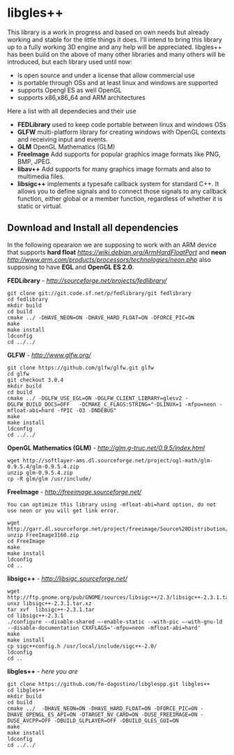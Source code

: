 libgles++
=========

This library is a work in progress and based on own needs but already working and stable for the little things it does.
I'll intend to bring this library up to a fully working 3D engine and any help will be appreciated.
libgles++ has been build on the above of many other libraries and many others will be introduced, but each library used until now:
 - is open source and under a license that allow commercial use
 - is portable through OSs and at least linux and windows are supported
 - supports Opengl ES as well OpenGL
 - supports x86,x86_64 and ARM architectures 

Here a list with all dependecies and their use

 - **FEDLibrary** used to keep code portable between linux and windows OSs
 - **GLFW**       multi-platform library for creating windows with OpenGL contexts and receiving input and events. 
 - **GLM**        OpenGL Mathematics (GLM)
 - **FreeImage**  Add supports for popular graphics image formats like PNG, BMP, JPEG. 
 - **libav++**    Add supports for many graphics image formats and also to multimedia files.
 - **libsigc++**  implements a typesafe callback system for standard C++. It allows you to define signals 
                  and to connect those signals to any callback function, either global or a member function, 
                  regardless of whether it is static or virtual. 


Download and Install all dependencies
-------------------------------------

In the following opearaion we are supposing to work with an ARM device that supports **hard float** *https://wiki.debian.org/ArmHardFloatPort* and **neon** *http://www.arm.com/products/processors/technologies/neon.php* also supposing to have **EGL** and **OpenGL ES 2.0**.

**FEDLibrary** - *http://sourceforge.net/projects/fedlibrary/*
```
git clone git://git.code.sf.net/p/fedlibrary/git fedlibrary
cd fedlibrary 
mkdir build 
cd build
cmake ../ -DHAVE_NEON=ON -DHAVE_HARD_FLOAT=ON -DFORCE_PIC=ON 
make 
make install 
ldconfig 
cd ../../ 
```

**GLFW** - *http://www.glfw.org/*
```
git clone https://github.com/glfw/glfw.git glfw 
cd glfw 
git checkout 3.0.4
mkdir build 
cd build
cmake ../ -DGLFW_USE_EGL=ON -DGLFW_CLIENT_LIBRARY=glesv2 -DGLFW_BUILD_DOCS=OFF   -DCMAKE_C_FLAGS:STRING="-DLINUX=1 -mfpu=neon -mfloat-abi=hard -fPIC -O3 -DNDEBUG" 
make 
make install 
ldconfig 
cd ../../ 
```

**OpenGL Mathematics (GLM)** - *http://glm.g-truc.net/0.9.5/index.html*
```
wget http://softlayer-ams.dl.sourceforge.net/project/ogl-math/glm-0.9.5.4/glm-0.9.5.4.zip
unzip glm-0.9.5.4.zip 
cp -R glm/glm /usr/include/ 
```

**FreeImage** - *http://freeimage.sourceforge.net/*
```
You can optimize this library using -mfloat-abi=hard option, do not use neon or you will get link error.

wget http://garr.dl.sourceforge.net/project/freeimage/Source%20Distribution/3.16.0/FreeImage3160.zip 
unzip FreeImage3160.zip 
cd FreeImage 
make 
make install 
ldconfig
cd .. 
```

**libsigc++** - *http://libsigc.sourceforge.net/*
```
wget http://ftp.gnome.org/pub/GNOME/sources/libsigc++/2.3/libsigc++-2.3.1.tar.xz
unxz libsigc++-2.3.1.tar.xz
tar xvf  libsigc++-2.3.1.tar
cd libsigc++-2.3.1
./configure --disable-shared –-enable-static --with-pic –-with-gnu-ld --disable-documentation CXXFLAGS='-mfpu=neon -mfloat-abi=hard' 
make 
make install 
cp sigc++config.h /usr/local/include/sigc++-2.0/
ldconfig 
cd .. 
```

**libgles++** - *here you are*
```
git clone https://github.com/fe-dagostino/libglespp.git libgles++
cd libgles++ 
mkdir build 
cd build
cmake ../  -DHAVE_NEON=ON -DHAVE_HARD_FLOAT=ON -DFORCE_PIC=ON -DHAVE_OPENGL_ES_API=ON -DTARGET_NV_CARD=ON -DUSE_FREEIMAGE=ON -DUSE_AVCPP=OFF -DBUILD_GLPLAYER=OFF -DBUILD_GLES_GUI=ON 
make 
make install 
ldconfig 
cd ../../ 
```

